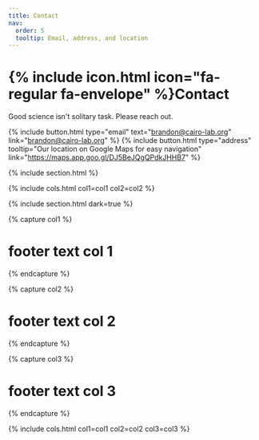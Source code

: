 ```yaml
---
title: Contact
nav:
  order: 5
  tooltip: Email, address, and location
---
```


# {% include icon.html icon="fa-regular fa-envelope" %}Contact

Good science isn't solitary task. Please reach out.

{%
  include button.html
  type="email"
  text="brandon@cairo-lab.org"
  link="brandon@cairo-lab.org"
%}
{%
  include button.html
  type="address"
  tooltip="Our location on Google Maps for easy navigation"
  link="https://maps.app.goo.gl/DJ5BeJQgQPdkJHHB7"
%}

{% include section.html %}


{% include cols.html col1=col1 col2=col2 %}

{% include section.html dark=true %}

{% capture col1 %}
# footer text col 1
{% endcapture %}

{% capture col2 %}
# footer text col 2
{% endcapture %}

{% capture col3 %}
# footer text col 3
{% endcapture %}

{% include cols.html col1=col1 col2=col2 col3=col3 %}
